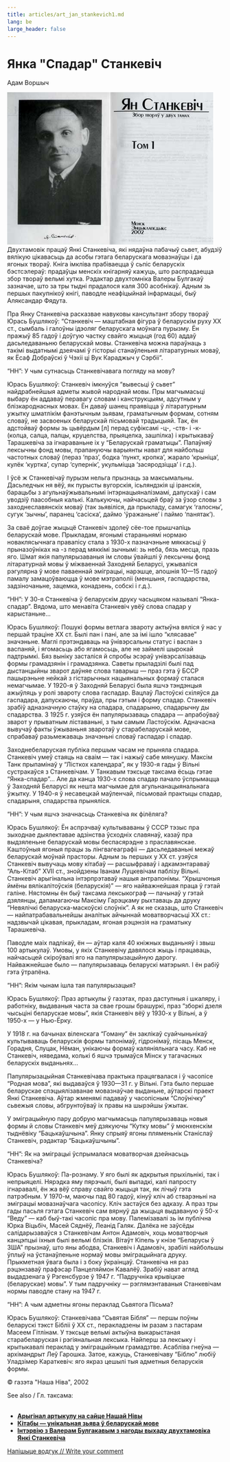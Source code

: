 ```yaml
---
title: articles/art_jan_stankevich1.md 
lang: be
large_header: false
---
```



<h1 id="янка-спадар-станкевіч">Янка "Спадар" Станкевіч</h1>

Адам Воршыч


<img src="jan_stankevich1.jpg" class="zv" width="480" height="355" alt="Jan Stankievich - Belarusian linguist" />Двухтамовік працаў Янкі Станкевіча, які нядаўна пабачыў сьвет, абудзіў вялікую цiкавасьць да асобы гэтага беларускага мовазнаўцы і да ягоных твораў. Кніга імкліва прабіваецца ў сьпіс беларускіх бэстсэлераў: прадаўцы менскіх кнігарняў кажуць, што распрадаецца збор твораў вельмі хутка. Рэдактар двухтомніка Валеры Булгакаў зазначае, што за тры тыдні прадалося каля 300 асобнікаў. Адным зь першых пакупнікоў кнігі, паводле неафіцыйнай інфармацыі, быў Аляксандар Фядута.


Пра Янку Станкевiча расказвае навуковы кансультант збору твораў Юрась Бушлякоў: “Станкевіч — маштабная фігура ў беларускiм руху ХХ ст., сымбаль і галоўны ідэоляг беларускага моўнага пурызму. Ён пражыў 85 гадоў і доўгую частку свайго жыцьця (год 60) аддаў дасьледаваньню беларускай мовы. Станкевiча можна параўнаць з такімі выдатнымі дзеячамі ў гісторыі станаўленьня літаратурных моваў, як Ёсаф Добраўскi ў Чэхii ці Вук Караджыч у Сэрбіі”.


“НН”: У чым сутнасьць Станкевічавага погляду на мову?


Юрась Бушлякоў: Станкевiч iмкнуўся “вывесьцi ў сьвет” найдрабнейшыя адметы жывой народнай мовы. Пры магчымасьцi выбару ён аддаваў перавагу словам і канструкцыям, адсутным у блiзкароднасных мовах. Ён даваў шанец праявiцца ў лiтаратурным ужытку шматлiкiм фанэтычным зьявам, граматычным формам, сотням словаў, не засвоеных беларускай пiсьмовай традыцыяй. Так, ён адстойваў формы зь цьвёрдым [л] перад суфiксамi -ц-, -ств- i -к- (колца, салца, палцы, круцелства, прыяцелка, зашпiлка) i крытыкаваў Тарашкевiча за iгнараваньне iх у “Беларускай граматыцы”. Папаўняў лексычны фонд мовы, прапануючы варыянты нават для найбольш частотных словаў (пераз ‘праз’, бодка ‘пункт, кропка’, жарало ‘крынiца’, кулёк ‘куртка’, супар ‘супернiк’, укульмiцца ‘засяродзiцца’ i г.д.).


І ўсё ж Станкевічаў пурызм нельга прызнаць за максымальны. Дасьледчык ня вёў, як пурысты вугорскiя, iсьляндзкiя цi iранскiя, барацьбы з агульнаўжывальнымi iнтэрнацыяналiзмамi, дапускаў i сам уводзiў паасобныя калькi. Калькуючы, найчасьцей браў за ўзор словы з заходнеславянскiх моваў (так зьявiлiся, да прыкладу, самагук ‘галосны’, сугук ‘зычны’, паранец ‘сасiска’, даймо ‘ўражаньне’ i паймо ‘панятак’).


За сваё доўгае жыцьцё Станкевiч здолеў сёе-тое прышчапiць беларускай мове. Прыкладам, ягонымi стараньнямi нормаю новаклясычнага правапiсу стала з 1930-х пазначэньне мяккасьцi ў прыназоўнiках на -з перад мяккiмi зычнымi: зь неба, бязь месца, празь яго. Шмат якiя папулярызаваныя ім словы ўвайшлi ў лексычны фонд лiтаратурнай мовы ў мiжваеннай Заходняй Беларусi, ужывалiся рэгулярна ў мове паваеннай эмiграцыi, нарэшце, апошнiя 10—15 гадоў памалу замацоўваюцца ў мове мэтраполii (меншыня, гаспадарства, задзiночаньне, зацемка, конадзень, собскi i г.д.).


“НН”: У 30-я Станкевіча ў беларускім друку часьцяком называлі “Янка-спадар”. Вядома, што менавіта Станкевіч увёў слова спадар у карыстаньне...


Юрась Бушлякоў: Пошукі формы ветлага звароту актыўна вялiся ў нас у першай трацiне ХХ ст. Былi пан i панi, але за імi ішло “клясавае” значэньне. Маглi прэтэндаваць на ўнiвэрсальны статус i васпан з васпаняй, i ягомасьць або ягамосьць, але не займелi шырокай падтрымкi. Бяз вынiку засталiся й спробы эсэраў унiвэрсалiзаваць формы грамадзянiн i грамадзянка. Саветы прыладзiлi былi пад дыстанцыйны зварот даўняе слова таварыш — праз гэта ў БССР пашырэньне нейкай з гiстарычных нацыянальных формаў сталася немагчымае. У 1920-я ў Заходняй Беларусi была яшчэ тэндэнцыя ажыўляць у ролi звароту слова гаспадар. Вацлаў Ластоўскi схiляўся да гаспадара, дапускаючы, праўда, пры гэтым i форму спадар. Станкевiч зрабiў адназначную стаўку на спадара, спадарыню, спадарычну ды спадарства. З 1925 г. узяўся ён папулярызаваць спадара — апрабоўваў зварот у прыватным лiставаньнi, з тым самым Ластоўскім. Адначасна вывучаў факты ўжываньня зваротаў у старабеларускай мове, спрабаваў разьмежаваць значэньнi словаў гаспадар i спадар.


Заходнебеларуская публiка першым часам не прыняла спадара. Станкевiч умеў стаяць на сваiм — так i нажыў сабе мянушку. Максім Танк прыпамінаў у “Лісткох календара”, як у 1930-я гады ў Вiльнi сустракаўся з Станкевічам. У Танкавым тэксьце таксама ёсьць гэтае “Янка-спадар”… Але да канца 1930-х слова спадар пачало ўспрымацца ў Заходняй Беларусi як нешта магчымае для агульнанацыянальнага ўжытку. У 1940-я ў несавецкай маўленчай, пiсьмовай практыцы спадар, спадарыня, спадарства прынялiся.


“НН”: У чым яшчэ значнасьць Станкевіча як філёляга?


Юрась Бушлякоў: Ён аспрэчваў культываваны ў СССР тэзыс пра зыходнае дыялектавае адзiнства ўсходнiх славянаў, казаў пра выдзяленьне беларускай мовы беспасярэдне з праславянскае. Каштоўныя ягоныя працы зь лiнгвагеаграфii — дасьледаваньнi межаў беларускай моўнай прасторы. Адным зь першых у ХХ ст. узяўся Станкевiч вывучаць мову кiтабаў — расшыфраваў i адкамэнтараваў “Аль-Кiтаб” ХVІІ cт., знойдзены Іванам Луцкевiчам паблiзу Вiльнi. Станкевiч арыгiнальна iнтэрпрэтаваў нашыя антрапонiмы. “Хрышчоныя ймёны вялiкалiтоўскiя (беларускiя)” — яго найважнейшая праца ў гэтай галіне. Нястомны ён быў таксама лексыкограф — пачынаў у гэтай дзялянцы, дапамагаючы Максiму Гарэцкаму рыхтаваць да друку “Невялiчкi беларуска-маскоўскi слоўнiк”. А як не сказаць, што Станкевiч — найпатрабавальнейшы аналiтык айчыннай моватворчасьцi ХХ ст.: надзвычай цiкавая, прыкладам, ягоная рэцэнзiя на граматыку Тарашкевiча.


Паводле маiх падлiкаў, ён — аўтар каля 40 кнiжных выданьняў i звыш 100 артыкулаў. Умовы, у якіх Станкевічу давялося жыць і працаваць, найчасьцей скіроўвалі яго на папулярызацыйную дарогу. Найважнейшае было — папулярызаваць беларускі матэрыял. І ён рабіў гэта ўтрапёна.


“НН”: Якім чынам ішла тая папулярызацыя?


Юрась Бушлякоў: Праз артыкулы ў газэтах, праз даступныя i шкаляру, i работнiку, выдаваныя часта за свае грошы брашуркi, праз “зборкi дзеля чысьцiнi беларускае мовы”, якiя Станкевiч вёў у 1930-х у Вiльнi, а ў 1950-х — у Нью-Ёрку.


У 1918 г. на бачынах вiленскага “Гоману” ён заклiкаў суайчыньнiкаў культываваць беларускiя формы тапонiмаў, гiдронiмаў, пiсаць Менск, Горадня, Слуцак, Нёман, унiкаючы формаў калянiяльнага часу. Каб не Станкевiч, няведама, колькi б яшчэ трымаўся Мiнск у тагачасных беларускiх выданьнях…


Папулярызацыйная Станкевiчава практыка працягвалася i ў часопісе “Родная мова”, які выдаваўся ў 1930—31 г. у Вільні. Гэта было першае беларускае спэцыялізаванае мовазнаўчае выданьне, аўтарскі праект Янкi Станкевiча. Аўтар жменямi падаваў у часопiсным “Слоўнiчку” сьвежыя словы, абгрунтоўваў iх правы на шырэйшы ўжытак.


У эмiграцыйную пару добрую магчымасьць папулярызаваць новыя формы й словы Станкевiч меў дзякуючы “Кутку мовы” ў мюнхенскiм тыднёвiку “Бацькаўшчына”. Янку спрыяў ягоны пляменьнiк Станiслаў Станкевiч, рэдактар “Бацькаўшчыны”.


“НН”: Як на эміграцыі ўспрымалася моватворчая дзейнасьць Станкевіча?


Юрась Бушлякоў: Па-рознаму. У яго былі як адкрытыя прыхільнікі, так і непрыяцелі. Нярэдка яму пярэчылi, былi выпадкi, калi папросту iгнаравалi, ён жа вёў справу свайго жыцьця так, як лiчыў гэта патрэбным. У 1970-м, маючы пад 80 гадоў, кiнуў клiч аб стварэньнi на эмiграцыi мовазнаўчага часопiсу. Клiч застаўся без адказу. А праз тры гады пасьля гэтага Станкевiч сам вярнуў да жыцьця выдаваную ў 50-х “Веду” — каб быў-такi часопiс пра мову. Палемiзавалi зь iм публiчна Юрка Вiцьбiч, Масей Сяднёў, Леанiд Галяк. Далёка не заўсёды салiдарызаваўся з Станкевiчам Антон Адамовiч, хоць моватворчыя канцэпцыi iхныя былi вельмi блiзкiя. Вiтаўт Кiпель у кнiзе “Беларусы ў ЗША” прызнаў, што яны абодва, Станкевiч i Адамовiч, зрабiлi найбольшы ўплыў на ўстанаўленьне нормаў мовы эмiграцыйнага друку. Прыкметная ўвага была i з боку ўкраiнцаў. Станкевiча ня раз рэцэнзаваў прафэсар Панцеляймон Кавалёў. Зрабіў нават агляд выдадзенага ў Рэгенсбурзе ў 1947 г. “Падручнiка крывiцкае (беларускае) мовы”. У тым падручніку — рэглямэнтаваныя Станкевічам нормы паводле стану на 1947 г.


“НН”: А чым адметны ягоны пераклад Сьвятога Пісьма?


Юрась Бушлякоў: Станкевiчава “Сьвятая Бiбля” — першы поўны беларускi тэкст Бібліі ў ХХ ст., перакладзены ім разам з пастарам Масеем Гітлінам. У тэксьце вельмi актыўна выкарыстаная старабеларуская i рэгiянальная лексыка. Найперш за лексыку i крытыкавалi пераклад у эмiграцыйным грамадзтве. Асаблiва гнеўна — архiмандрыт Леў Гарошка. Затое, кажуць, Станкевiчаву “Бiблю” любіў Уладзімер Караткевіч: яго якраз цешылі тыя адметныя беларускія формы.


© газэта "Наша Ніва", 2002


See also / Гл. таксама:<br />
<br />
- <strong><a href="http://nn.knihi.com/2002/19/18.htm">Арыгінал артыкулу на сайце Нашай Нівы</a></strong><br />
- <strong><a href="articles/art_kitab1.html">Кітабы — унікальная зьява ў беларускай мове</a></strong><br />
- <strong><a href="articles/art_jan_stankevich2.html">Інтэрвію з Валерам Булгакавым з нагоды выхаду двухтамовіка Янкі Станкевіча</a></strong><br />



<span class="small"><a href="gb_add.html?ref=http%3A%2F%2Fwww%2Epravapis%2Eorg%2Fart%5Fjan%5Fstankevich1%2Easp">Напішыце водгук // Write your comment</a></span>

